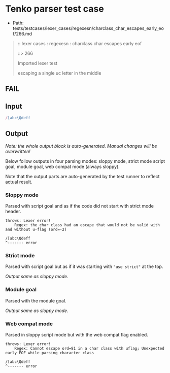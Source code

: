 # Tenko parser test case

- Path: tests/testcases/lexer_cases/regexesn/charclass_char_escapes_early_eof/266.md

> :: lexer cases : regexesn : charclass char escapes early eof
>
> ::> 266
>
> Imported lexer test
>
> escaping a single uc letter in the middle

## FAIL

## Input

`````js
/[abc\Qdeff
`````

## Output

_Note: the whole output block is auto-generated. Manual changes will be overwritten!_

Below follow outputs in four parsing modes: sloppy mode, strict mode script goal, module goal, web compat mode (always sloppy).

Note that the output parts are auto-generated by the test runner to reflect actual result.

### Sloppy mode

Parsed with script goal and as if the code did not start with strict mode header.

`````
throws: Lexer error!
    Regex: the char class had an escape that would not be valid with and without u-flag (ord=-2)

/[abc\Qdeff
^------- error
`````

### Strict mode

Parsed with script goal but as if it was starting with `"use strict"` at the top.

_Output same as sloppy mode._

### Module goal

Parsed with the module goal.

_Output same as sloppy mode._

### Web compat mode

Parsed in sloppy script mode but with the web compat flag enabled.

`````
throws: Lexer error!
    Regex: Cannot escape ord=81 in a char class with uflag; Unexpected early EOF while parsing character class

/[abc\Qdeff
^------- error
`````

